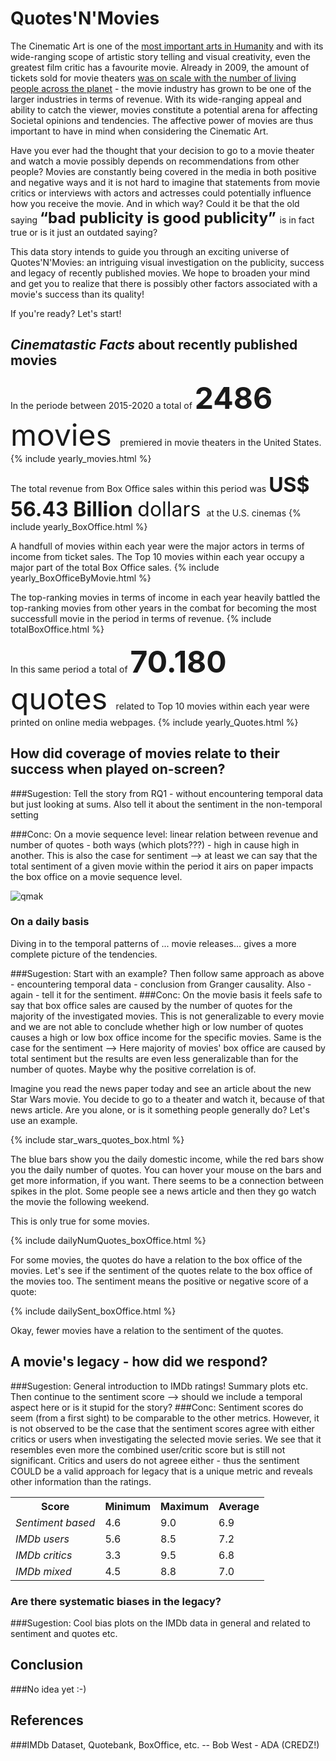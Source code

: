 <h1> Quotes'N'Movies </h1>

The Cinematic Art is one of the [most important arts in Humanity](https://notesread.com/importance-of-cinema/) and with its wide-ranging scope of artistic story telling and visual creativity, even the greatest film critic has a favourite movie. Already in 2009, the amount of tickets sold for movie theaters [was on scale with the number of living people across the planet](https://thoughteconomics.com/the-role-of-film-in-society/) - the movie industry has grown to be one of the larger industries in terms of revenue. With its wide-ranging appeal and ability to catch the viewer, movies constitute a potential arena for affecting Societal opinions and tendencies. The affective power of movies are thus important to have in mind when considering the Cinematic Art.

Have you ever had the thought that your decision to go to a movie theater and watch a movie possibly depends on recommendations from other people? Movies are constantly being covered in the media in both positive and negative ways and it is not hard to imagine that statements from movie critics or interviews with actors and actresses could potentially influence how you receive the movie. And in which way? Could it be that the old saying <font size="+2"> <b> “bad publicity is good publicity”  </b> </font> is in fact true or is it just an outdated saying? 

This data story intends to guide you through an exciting universe of Quotes'N'Movies: an intriguing visual investigation on the publicity, success and legacy of recently published movies. 
We hope to broaden your mind and get you to realize that there is possibly other factors associated with a movie's success than its quality!

<!-- We will find out how general publicity around movies "correlate/doesnt" with movie success, how public opinion on a movie "correlate/doesnt" with movie success and legacy, and finally we will try to understand where we may have biases regarding public opinion and IMDb ratings of movies. These are the three general topics we will cover but in each section we will answer subquestions and show you the wonderful visualisations that can be created with data.-->
<!-- Nice points but save them untill they're relevant: It is important, before we start, to be on the same page with a few things, that we will bring up a lot. We will be working with movies that were released to theaters in the time period 2015 to 2020. It will not be all movies since that would require us to use cloud computing, so we have chosen 56 American movies. We will use success defined by Box Office income for a given movie (money earned through theater-tickets) and the legacy of a movie is defined by the IMDb rating of that movie. The reason we separate these two terms is, that while Box Office will only be accumulated during the period of theatrical release, the IMDb rating can keep changing right until we downloaded the data this fall.-->

If you're ready? Let's start!

<h2> <em> Cinematastic Facts </em> about recently published movies </h2>

<!-- Movies intro -->
In the periode between 2015-2020 a total of <font size="+4"> <b> 2486 </b> movies </font> premiered in movie theaters in the United States.
{% include yearly_movies.html %}

<!-- Box Office intro -->
The total revenue from Box Office sales within this period was <font size="+3"> <b> US$ 56.43 Billion </b> dollars </font> at the U.S. cinemas
{% include yearly_BoxOffice.html %}
<!-- Maybe use this instead: The total income from ticket sales within each years were heavily impacted by a small set of the movies broadcasted within that year. -->
A handfull of movies within each year were the major actors in terms of income from ticket sales. The Top 10 movies within each year occupy a major part of the total Box Office sales.
{% include yearly_BoxOfficeByMovie.html %}

<!-- Box Office raceplot -->
The top-ranking movies in terms of income in each year heavily battled the top-ranking movies from other years in the combat for becoming the most successfull movie in the period in terms of revenue.
{% include totalBoxOffice.html %}

<!-- Quotes intro -->
In this same period a total of <font size="+4"> <b> 70.180 </b> quotes </font> related to Top 10 movies within each year were printed on online media webpages.
{% include yearly_Quotes.html %}




<!-- With that being said, let’s begin by asking ourselves; how does the public coverage of movies in media relate to the success of the movies concerned? -->




<h2> How did coverage of movies relate to their success when played on-screen? </h2>
<!-- Old title: Relation Between Publicity and Movie Success -->
<!-- Comment (think we should avoid talking about sections): In this section, we will focus on the success of movies. -->

###Sugestion: Tell the story from RQ1 - without encountering temporal data but just looking at sums.
Also tell it about the sentiment in the non-temporal setting

###Conc: On a movie sequence level: linear relation between revenue and number of quotes - both ways (which plots???) - high in cause high in another.
This is also the case for sentiment --> at least we can say that the total sentiment of a given movie within the period it airs on paper impacts the box office on a movie sequence level. 

![qmak](https://user-images.githubusercontent.com/57899625/146338088-08a20c40-a886-4bcd-823d-b97fe1607f9d.jpeg)


<h3> On a daily basis </h3>
<!-- <h3> Comparing Quotes and Domestic Box Office</h3> -->

Diving in to the temporal patterns of ... movie releases... gives a more complete picture of the tendencies.

###Sugestion: Start with an example? Then follow same approach as above - encountering temporal data - conclusion from Granger causality.
Also - again - tell it for the sentiment.
###Conc: On the movie basis it feels safe to say that box office sales are caused by the number of quotes for the majority of the investigated movies. This is not generalizable to every movie and we are not able to conclude whether high or low number of quotes causes a high or low box office income for the specific movies.
Same is the case for the sentiment --> Here majority of movies' box office are caused by total sentiment but the results are even less generalizable than for the number of quotes. Maybe why the positive correlation is of.



Imagine you read the news paper today and see an article about the new Star Wars movie. You decide to go to a theater and watch it, because of that news article. Are you alone, or is it something people generally do? Let's use an example.

{% include star_wars_quotes_box.html %}

The blue bars show you the daily domestic income, while the red bars show you the daily number of quotes. You can hover your mouse on the bars and get more information, if you want. There seems to be a connection between spikes in the plot. Some people see a news article and then they go watch the movie the following weekend.

This is only true for some movies.

{% include dailyNumQuotes_boxOffice.html %}

For some movies, the quotes do have a relation to the box office of the movies. Let's see if the sentiment of the quotes relate to the box office of the movies too. The sentiment means the positive or negative score of a quote:

{% include dailySent_boxOffice.html %}

Okay, fewer movies have a relation to the sentiment of the quotes.



<h2> A movie's legacy - how did we respond? </h2>

###Sugestion: General introduction to IMDb ratings! Summary plots etc.
Then continue to the sentiment score --> should we include a temporal aspect here or is it stupid for the story?
###Conc: Sentiment scores do seem (from a first sight) to be comparable to the other metrics. However, it is not
	observed to be the case that the sentiment scores agree with either critics or users when investigating the selected movie series.
	We see that it resembles even more the combined user/critic score but is still not significant.
	Critics and users do not agreee either - thus the sentiment COULD be a valid approach for legacy
	that is a unique metric and reveals other information than the ratings.

<center>
<table class="center">
   <tr>
      <th> <b> Score </b> </th>
      <th> <b> Minimum </b> </th>
      <th> <b> Maximum </b> </th>
      <th> <b> Average </b> </th>
   </tr>
   <tr>
      <td> <i> Sentiment based </i> </td>
      <td> 4.6 </td>
      <td> 9.0 </td>
      <td> 6.9 </td>
   </tr>
   <tr>
      <td> <i> IMDb users </i> </td>
      <td> 5.6 </td>
      <td> 8.5 </td>
      <td> 7.2 </td>
   </tr>
   <tr>
      <td> <i> IMDb critics </i> </td>
      <td> 3.3 </td>
      <td> 9.5 </td>
      <td> 6.8 </td>
   </tr>
   <tr>
      <td> <i> IMDb mixed </i> </td>
      <td> 4.5 </td>
      <td> 8.8 </td>
      <td> 7.0 </td>
   </tr>
</table>
</center>


<h3> Are there systematic biases in the legacy? </h3>

###Sugestion: Cool bias plots on the IMDb data in general and related to sentiment and quotes etc.


<h2> Conclusion </h2>

   
###No idea yet :-)
   

   
<h2> References </h2>
   
###IMDb Dataset, Quotebank, BoxOffice, etc. -- Bob West - ADA (CREDZ!)
